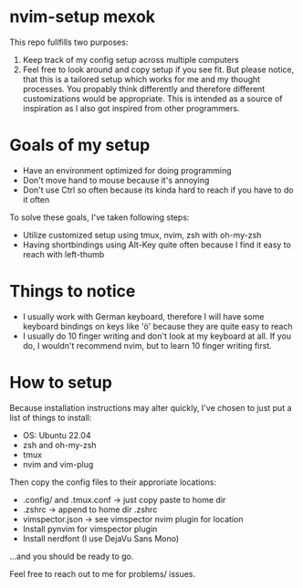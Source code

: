 nvim-setup mexok
================

This repo fullfills two purposes:

1) Keep track of my config setup across multiple computers
2) Feel free to look around and copy setup if you see fit. But please notice, that this is a tailored setup which works for me and my thought processes. You propably think differently and therefore different customizations would be appropriate. This is intended as a source of inspiration as I also got inspired from other programmers.


Goals of my setup
=================

* Have an environment optimized for doing programming
* Don't move hand to mouse because it's annoying
* Don't use Ctrl so often because its kinda hard to reach if you have to do it often

To solve these goals, I've taken following steps:

* Utilize customized setup using tmux, nvim, zsh with oh-my-zsh
* Having shortbindings using Alt-Key quite often because I find it easy to reach with left-thumb


Things to notice
================

* I usually work with German keyboard, therefore I will have some keyboard bindings on keys like 'ö' because they are quite easy to reach
* I usually do 10 finger writing and don't look at my keyboard at all. If you do, I wouldn't recommend nvim, but to learn 10 finger writing first.


How to setup
============

Because installation instructions may alter quickly, I've chosen to just put a list of things to install:

* OS: Ubuntu 22.04
* zsh and oh-my-zsh
* tmux
* nvim and vim-plug

Then copy the config files to their approriate locations:

* .config/ and .tmux.conf -> just copy paste to home dir
* .zshrc -> append to home dir .zshrc
* vimspector.json -> see vimspector nvim plugin for location
* Install pynvim for vimspector plugin
* Install nerdfont (I use DejaVu Sans Mono)

...and you should be ready to go.

Feel free to reach out to me for problems/ issues.

